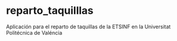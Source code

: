 # reparto_taquilllas
Aplicación para el reparto de taquillas de la ETSINF en la Universitat Politécnica de Valéncia
